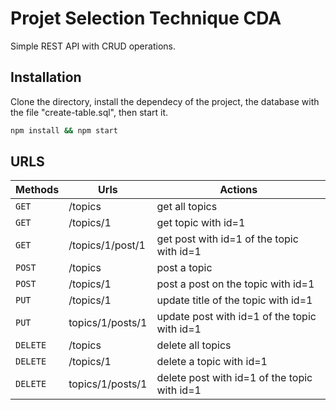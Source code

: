 # Projet Selection Technique CDA
Simple REST API with CRUD operations.
## Installation
Clone the directory, install the dependecy of the project, the database with the file "create-table.sql", then start it.
```bash
npm install && npm start
```
## URLS
| Methods | Urls | Actions |
| --- | --- | --- |
| `GET` | /topics | get all topics |
| `GET` | /topics/1 | get topic with id=1 |
| `GET` | /topics/1/post/1 | get post with id=1 of the topic with id=1 |
| `POST` | /topics | post a topic |
| `POST` | /topics/1 | post a post on the topic with id=1 |
| `PUT` | /topics/1 | update title of the topic with id=1 |
| `PUT` | topics/1/posts/1 | update post with id=1 of the topic with id=1 |
| `DELETE` | /topics | delete all topics |
| `DELETE` | /topics/1 | delete a topic with id=1 |
| `DELETE` | topics/1/posts/1 | delete post with id=1 of the topic with id=1 |
